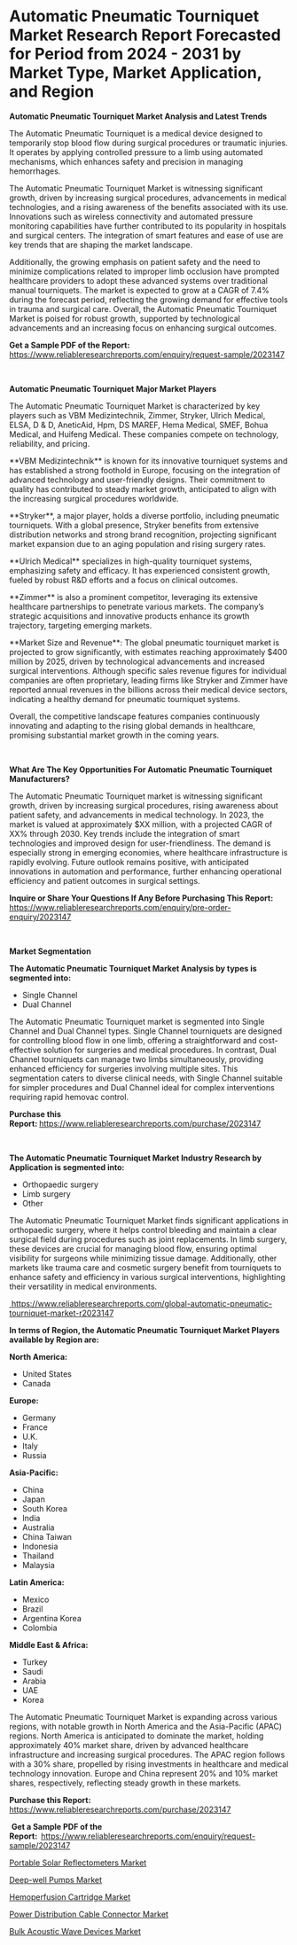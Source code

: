 <p><h1>Automatic Pneumatic Tourniquet Market Research Report Forecasted for Period from 2024 -  2031 by Market Type, Market Application, and Region</h1></p><p><strong>Automatic Pneumatic Tourniquet Market Analysis and Latest Trends</strong></p>
<p><p>The Automatic Pneumatic Tourniquet is a medical device designed to temporarily stop blood flow during surgical procedures or traumatic injuries. It operates by applying controlled pressure to a limb using automated mechanisms, which enhances safety and precision in managing hemorrhages. </p><p>The Automatic Pneumatic Tourniquet Market is witnessing significant growth, driven by increasing surgical procedures, advancements in medical technologies, and a rising awareness of the benefits associated with its use. Innovations such as wireless connectivity and automated pressure monitoring capabilities have further contributed to its popularity in hospitals and surgical centers. The integration of smart features and ease of use are key trends that are shaping the market landscape.</p><p>Additionally, the growing emphasis on patient safety and the need to minimize complications related to improper limb occlusion have prompted healthcare providers to adopt these advanced systems over traditional manual tourniquets. The market is expected to grow at a CAGR of 7.4% during the forecast period, reflecting the growing demand for effective tools in trauma and surgical care. Overall, the Automatic Pneumatic Tourniquet Market is poised for robust growth, supported by technological advancements and an increasing focus on enhancing surgical outcomes.</p></p>
<p><strong>Get a Sample PDF of the Report:&nbsp;</strong> <a href="https://www.reliableresearchreports.com/enquiry/request-sample/2023147?utm_campaign=7&utm_medium=2&utm_source=Github&utm_content=ia&utm_term=28102024&utm_id=automatic-pneumatic-tourniquet">https://www.reliableresearchreports.com/enquiry/request-sample/2023147</a></p>
<p>&nbsp;</p>
<p><strong>Automatic Pneumatic Tourniquet Major Market Players</strong></p>
<p><p>The Automatic Pneumatic Tourniquet Market is characterized by key players such as VBM Medizintechnik, Zimmer, Stryker, Ulrich Medical, ELSA, D & D, AneticAid, Hpm, DS MAREF, Hema Medical, SMEF, Bohua Medical, and Huifeng Medical. These companies compete on technology, reliability, and pricing.</p><p>**VBM Medizintechnik** is known for its innovative tourniquet systems and has established a strong foothold in Europe, focusing on the integration of advanced technology and user-friendly designs. Their commitment to quality has contributed to steady market growth, anticipated to align with the increasing surgical procedures worldwide.</p><p>**Stryker**, a major player, holds a diverse portfolio, including pneumatic tourniquets. With a global presence, Stryker benefits from extensive distribution networks and strong brand recognition, projecting significant market expansion due to an aging population and rising surgery rates.</p><p>**Ulrich Medical** specializes in high-quality tourniquet systems, emphasizing safety and efficacy. It has experienced consistent growth, fueled by robust R&D efforts and a focus on clinical outcomes.</p><p>**Zimmer** is also a prominent competitor, leveraging its extensive healthcare partnerships to penetrate various markets. The company’s strategic acquisitions and innovative products enhance its growth trajectory, targeting emerging markets.</p><p>**Market Size and Revenue**: The global pneumatic tourniquet market is projected to grow significantly, with estimates reaching approximately $400 million by 2025, driven by technological advancements and increased surgical interventions. Although specific sales revenue figures for individual companies are often proprietary, leading firms like Stryker and Zimmer have reported annual revenues in the billions across their medical device sectors, indicating a healthy demand for pneumatic tourniquet systems.</p><p>Overall, the competitive landscape features companies continuously innovating and adapting to the rising global demands in healthcare, promising substantial market growth in the coming years.</p></p>
<p>&nbsp;</p>
<p><strong>What Are The Key Opportunities For Automatic Pneumatic Tourniquet Manufacturers?</strong></p>
<p><p>The Automatic Pneumatic Tourniquet market is witnessing significant growth, driven by increasing surgical procedures, rising awareness about patient safety, and advancements in medical technology. In 2023, the market is valued at approximately $XX million, with a projected CAGR of XX% through 2030. Key trends include the integration of smart technologies and improved design for user-friendliness. The demand is especially strong in emerging economies, where healthcare infrastructure is rapidly evolving. Future outlook remains positive, with anticipated innovations in automation and performance, further enhancing operational efficiency and patient outcomes in surgical settings.</p></p>
<p><strong>Inquire or Share Your Questions If Any Before Purchasing This Report:</strong> <a href="https://www.reliableresearchreports.com/enquiry/pre-order-enquiry/2023147?utm_campaign=7&utm_medium=2&utm_source=Github&utm_content=ia&utm_term=28102024&utm_id=automatic-pneumatic-tourniquet">https://www.reliableresearchreports.com/enquiry/pre-order-enquiry/2023147</a></p>
<p>&nbsp;</p>
<p><strong>Market Segmentation</strong></p>
<p><strong>The Automatic Pneumatic Tourniquet Market Analysis by types is segmented into:</strong></p>
<p><ul><li>Single Channel</li><li>Dual Channel</li></ul></p>
<p><p>The Automatic Pneumatic Tourniquet market is segmented into Single Channel and Dual Channel types. Single Channel tourniquets are designed for controlling blood flow in one limb, offering a straightforward and cost-effective solution for surgeries and medical procedures. In contrast, Dual Channel tourniquets can manage two limbs simultaneously, providing enhanced efficiency for surgeries involving multiple sites. This segmentation caters to diverse clinical needs, with Single Channel suitable for simpler procedures and Dual Channel ideal for complex interventions requiring rapid hemovac control.</p></p>
<p><strong>Purchase this Report:&nbsp;</strong><a href="https://www.reliableresearchreports.com/purchase/2023147?utm_campaign=7&utm_medium=2&utm_source=Github&utm_content=ia&utm_term=28102024&utm_id=automatic-pneumatic-tourniquet">https://www.reliableresearchreports.com/purchase/2023147</a></p>
<p>&nbsp;</p>
<p><strong>The Automatic Pneumatic Tourniquet Market Industry Research by Application is segmented into:</strong></p>
<p><ul><li>Orthopaedic surgery</li><li>Limb surgery</li><li>Other</li></ul></p>
<p><p>The Automatic Pneumatic Tourniquet Market finds significant applications in orthopaedic surgery, where it helps control bleeding and maintain a clear surgical field during procedures such as joint replacements. In limb surgery, these devices are crucial for managing blood flow, ensuring optimal visibility for surgeons while minimizing tissue damage. Additionally, other markets like trauma care and cosmetic surgery benefit from tourniquets to enhance safety and efficiency in various surgical interventions, highlighting their versatility in medical environments.</p></p>
<p><a href="https://www.reliableresearchreports.com/global-automatic-pneumatic-tourniquet-market-r2023147?utm_campaign=7&utm_medium=2&utm_source=Github&utm_content=ia&utm_term=28102024&utm_id=automatic-pneumatic-tourniquet">&nbsp;https://www.reliableresearchreports.com/global-automatic-pneumatic-tourniquet-market-r2023147</a></p>
<p><strong>In terms of Region, the Automatic Pneumatic Tourniquet Market Players available by Region are:</strong></p>
<p>
    <p> <strong> North America: </strong>
        <ul>
            <li>United States</li>
            <li>Canada</li>
        </ul>
        </p> 
    <p> <strong> Europe: </strong>
        <ul>
            <li>Germany</li>
            <li>France</li>
            <li>U.K.</li>
            <li>Italy</li>
            <li>Russia</li>
        </ul>
        </p> 
    <p> <strong> Asia-Pacific: </strong>
        <ul>
            <li>China</li>
            <li>Japan</li>
            <li>South Korea</li>
            <li>India</li>
            <li>Australia</li>
            <li>China Taiwan</li>
            <li>Indonesia</li>
            <li>Thailand</li>
            <li>Malaysia</li>
        </ul>
        </p> 
    <p> <strong> Latin America: </strong>
        <ul>
            <li>Mexico</li>
            <li>Brazil</li>
            <li>Argentina Korea</li>
            <li>Colombia</li>
        </ul>
        </p> 
    <p> <strong> Middle East & Africa: </strong>
        <ul>
            <li>Turkey</li>
            <li>Saudi</li>
            <li>Arabia</li>
            <li>UAE</li>
            <li>Korea</li>
        </ul>
    </p>
    </p>
<p><p>The Automatic Pneumatic Tourniquet Market is expanding across various regions, with notable growth in North America and the Asia-Pacific (APAC) regions. North America is anticipated to dominate the market, holding approximately 40% market share, driven by advanced healthcare infrastructure and increasing surgical procedures. The APAC region follows with a 30% share, propelled by rising investments in healthcare and medical technology innovation. Europe and China represent 20% and 10% market shares, respectively, reflecting steady growth in these markets.</p></p>
<p><strong>Purchase this Report: </strong><a href="https://www.reliableresearchreports.com/purchase/2023147?utm_campaign=7&utm_medium=2&utm_source=Github&utm_content=ia&utm_term=28102024&utm_id=automatic-pneumatic-tourniquet">https://www.reliableresearchreports.com/purchase/2023147</a></p>
<p>&nbsp;<strong>Get a Sample PDF of the Report:&nbsp;&nbsp;</strong><a href="https://www.reliableresearchreports.com/enquiry/request-sample/2023147?utm_campaign=7&utm_medium=2&utm_source=Github&utm_content=ia&utm_term=28102024&utm_id=automatic-pneumatic-tourniquet">https://www.reliableresearchreports.com/enquiry/request-sample/2023147</a></p>
<p><strong></strong></p>
<p><p><a href="https://www.linkedin.com/pulse/portable-solar-reflectometers-market-size-status-forecast-v3wwe?utm_campaign=7&utm_medium=2&utm_source=Github&utm_content=ia&utm_term=28102024&utm_id=automatic-pneumatic-tourniquet">Portable Solar Reflectometers Market</a></p><p><a href="https://issuu.com/reportprime-2/docs/deep-well-pumps-market-size-2030.pp_ddf9e7b8fa55b2?utm_campaign=7&utm_medium=2&utm_source=Github&utm_content=ia&utm_term=28102024&utm_id=automatic-pneumatic-tourniquet">Deep-well Pumps Market</a></p><p><a href="https://github.com/darientvns/Market-Research-Report-List-1/blob/main/hemoperfusion-cartridge-market.md?utm_campaign=7&utm_medium=2&utm_source=Github&utm_content=ia&utm_term=28102024&utm_id=automatic-pneumatic-tourniquet">Hemoperfusion Cartridge Market</a></p><p><a href="https://github.com/MelgarBasny/Market-Research-Report-List-1/blob/main/power-distribution-cable-connector-market.md?utm_campaign=7&utm_medium=2&utm_source=Github&utm_content=ia&utm_term=28102024&utm_id=automatic-pneumatic-tourniquet">Power Distribution Cable Connector Market</a></p><p><a href="https://issuu.com/reportprime-2/docs/bulk-acoustic-wave-devices-market-s_70f710927e3e0d?utm_campaign=7&utm_medium=2&utm_source=Github&utm_content=ia&utm_term=28102024&utm_id=automatic-pneumatic-tourniquet">Bulk Acoustic Wave Devices Market</a></p></p>
